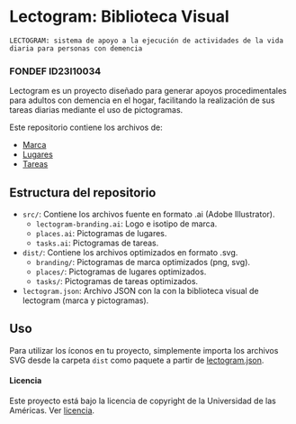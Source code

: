 # Lectogram: Biblioteca Visual

` LECTOGRAM: sistema de apoyo a la ejecución de actividades de la vida diaria para personas con demencia `

### FONDEF ID23I10034
Lectogram es un proyecto diseñado para generar apoyos procedimentales para adultos con demencia en el hogar, facilitando la realización de sus tareas diarias mediante el uso de pictogramas.

Este repositorio contiene los archivos de:
- [Marca](branding.md)
- [Lugares](places.md)
- [Tareas](tasks.md)

## Estructura del repositorio
- `src/`: Contiene los archivos fuente en formato .ai (Adobe Illustrator).
  - `lectogram-branding.ai`: Logo e isotipo de marca.
  - `places.ai`: Pictogramas de lugares.
  - `tasks.ai`: Pictogramas de tareas.
- `dist/`: Contiene los archivos optimizados en formato .svg.
  - `branding/`: Pictogramas de marca optimizados (png, svg).
  - `places/`: Pictogramas de lugares optimizados.
  - `tasks/`: Pictogramas de tareas optimizados.
- `lectogram.json`: Archivo JSON con la con la biblioteca visual de lectogram (marca y pictogramas).

## Uso
Para utilizar los íconos en tu proyecto, simplemente importa los archivos SVG desde la carpeta `dist` como paquete a partir de [lectogram.json](lectogram.json).

#### Licencia

Este proyecto está bajo la licencia de copyright de la Universidad de las Américas. Ver [licencia](LICENSE).